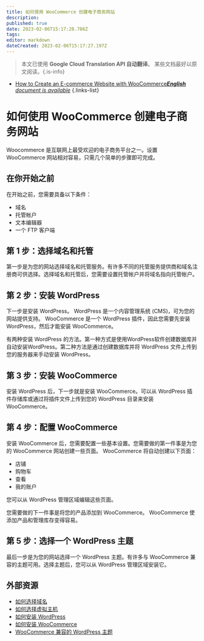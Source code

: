 ```yaml
---
title: 如何使用 WooCommerce 创建电子商务网站
description: 
published: true
date: 2023-02-06T15:17:28.786Z
tags: 
editor: markdown
dateCreated: 2023-02-06T15:17:27.197Z
---
```


> 本文已使用 **Google Cloud Translation API 自动翻译**。
某些文档最好以原文阅读。{.is-info}



- [How to Create an E-commerce Website with WooCommerce***English** document is available*](/en/Knowledge-base/Common/how-to-create-an-e-commerce-website-with-woocommerce)
{.links-list}


# 如何使用 WooCommerce 创建电子商务网站

 Woocommerce 是互联网上最受欢迎的电子商务平台之一。设置 WooCommerce 网站相对容易，只需几个简单的步骤即可完成。

## 在你开始之前

在开始之前，您需要具备以下条件：

- 域名
- 托管帐户
- 文本编辑器
- 一个 FTP 客户端

## 第 1 步：选择域名和托管

第一步是为您的网站选择域名和托管服务。有许多不同的托管服务提供商和域名注册商可供选择。选择域名和托管后，您需要设置托管帐户并将域名指向托管帐户。

## 第 2 步：安装 WordPress

下一步是安装 WordPress。 WordPress 是一个内容管理系统 (CMS)，可为您的网站提供支持。 WooCommerce 是一个 WordPress 插件，因此您需要先安装 WordPress，然后才能安装 WooCommerce。

有两种安装 WordPress 的方法。第一种方式是使用WordPress软件创建数据库并自动安装WordPress。第二种方法是通过创建数据库并将 WordPress 文件上传到您的服务器来手动安装 WordPress。

## 第 3 步：安装 WooCommerce

安装 WordPress 后，下一步就是安装 WooCommerce。可以从 WordPress 插件存储库或通过将插件文件上传到您的 WordPress 目录来安装 WooCommerce。

## 第 4 步：配置 WooCommerce

安装 WooCommerce 后，您需要配置一些基本设置。您需要做的第一件事是为您的 WooCommerce 网站创建一些页面。 WooCommerce 将自动创建以下页面：

- 店铺
- 购物车
- 查看
- 我的账户

您可以从 WordPress 管理区域编辑这些页面。

您需要做的下一件事是将您的产品添加到 WooCommerce。 WooCommerce 使添加产品和管理库存变得容易。

## 第 5 步：选择一个 WordPress 主题

最后一步是为您的网站选择一个 WordPress 主题。有许多与 WooCommerce 兼容的主题可用。选择主题后，您可以从 WordPress 管理区域安装它。

## 外部资源

- [如何选择域名](https://thesitewizard.com/gettingstarted/startdomain.shtml)
- [如何选择虚拟主机](https://thesitewizard.com/gettingstarted/choosewebhost.shtml)
- [如何安装 WordPress](https://codex.wordpress.org/Installing_WordPress)
- [如何安装 WooCommerce](https://docs.woocommerce.com/document/installing-uninstalling-woocommerce/)
- [WooCommerce 兼容的 WordPress 主题](https://themeforest.net/category/wordpress/ecommerce/woocommerce)